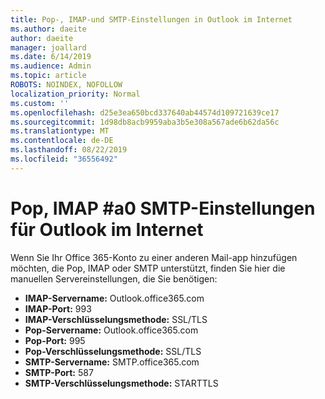 ```yaml
---
title: Pop-, IMAP-und SMTP-Einstellungen in Outlook im Internet
ms.author: daeite
author: daeite
manager: joallard
ms.date: 6/14/2019
ms.audience: Admin
ms.topic: article
ROBOTS: NOINDEX, NOFOLLOW
localization_priority: Normal
ms.custom: ''
ms.openlocfilehash: d25e3ea650bcd337640ab44574d109721639ce17
ms.sourcegitcommit: 1d98db8acb9959aba3b5e308a567ade6b62da56c
ms.translationtype: MT
ms.contentlocale: de-DE
ms.lasthandoff: 08/22/2019
ms.locfileid: "36556492"
---
```

# <a name="pop-imap--smtp-settings-for-outlook-on-the-web"></a>Pop, IMAP #a0 SMTP-Einstellungen für Outlook im Internet

Wenn Sie Ihr Office 365-Konto zu einer anderen Mail-app hinzufügen möchten, die Pop, IMAP oder SMTP unterstützt, finden Sie hier die manuellen Servereinstellungen, die Sie benötigen:
  
- **IMAP-Servername:** Outlook.office365.com
- **IMAP-Port:** 993
- **IMAP-Verschlüsselungsmethode:** SSL/TLS
- **Pop-Servername:** Outlook.office365.com  
- **Pop-Port:** 995  
- **Pop-Verschlüsselungsmethode:** SSL/TLS  
- **SMTP-Servername:** SMTP.office365.com
- **SMTP-Port:** 587
- **SMTP-Verschlüsselungsmethode:** STARTTLS
